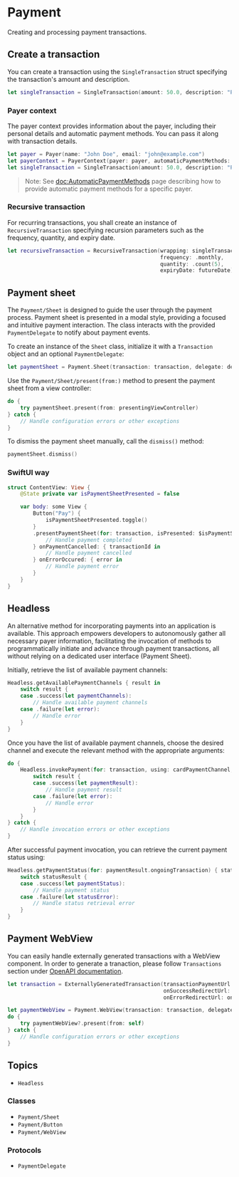 # Payment

Creating and processing payment transactions.

## Create a transaction

You can create a transaction using the ``SingleTransaction`` struct specifying the transaction's amount and description. 

```swift
let singleTransaction = SingleTransaction(amount: 50.0, description: "Product Purchase")
```

### Payer context

The payer context provides information about the payer, including their personal details and automatic payment methods. You can pass it along with transaction details.

```swift
let payer = Payer(name: "John Doe", email: "john@example.com")
let payerContext = PayerContext(payer: payer, automaticPaymentMethods: nil)
let singleTransaction = SingleTransaction(amount: 50.0, description: "Product Purchase", payerContext: payerContext)
```

> Note: See <doc:AutomaticPaymentMethods> page describing how to provide automatic payment methods for a specific payer.

### Recursive transaction

For recurring transactions, you shall create an instance of ``RecursiveTransaction`` specifying recursion parameters such as the frequency, quantity, and expiry date.

```swift
let recursiveTransaction = RecursiveTransaction(wrapping: singleTransaction,
                                                frequency: .monthly,
                                                quantity: .count(5),
                                                expiryDate: futureDate)
```

## Payment sheet

The ``Payment/Sheet`` is designed to guide the user through the payment process. Payment sheet is presented in a modal style, providing a focused and intuitive payment interaction. The class interacts with the provided ``PaymentDelegate`` to notify about payment events.

To create an instance of the `Sheet` class, initialize it with a `Transaction` object and an optional `PaymentDelegate`:

```swift
let paymentSheet = Payment.Sheet(transaction: transaction, delegate: delegate)
```

Use the ``Payment/Sheet/present(from:)`` method to present the payment sheet from a view controller:

```swift
do {
    try paymentSheet.present(from: presentingViewController)
} catch {
    // Handle configuration errors or other exceptions
}
```

To dismiss the payment sheet manually, call the `dismiss()` method:

```swift
paymentSheet.dismiss()
```

### SwiftUI way

```swift
struct ContentView: View {
    @State private var isPaymentSheetPresented = false

    var body: some View {
        Button("Pay") {
            isPaymentSheetPresented.toggle()
        }
        .presentPaymentSheet(for: transaction, isPresented: $isPaymentSheetPresented) { transactionId in
            // Handle payment completed
        } onPaymentCancelled: { transactionId in
            // Handle payment cancelled
        } onErrorOccured: { error in
            // Handle payment error
        }
    }
}
```

## Headless

An alternative method for incorporating payments into an application is available. This approach empowers developers to autonomously gather all necessary payer information, facilitating the invocation of methods to programmatically initiate and advance through payment transactions, all without relying on a dedicated user interface (Payment Sheet).

Initially, retrieve the list of available payment channels:

```swift
Headless.getAvailablePaymentChannels { result in
    switch result {
    case .success(let paymentChannels):
        // Handle available payment channels
    case .failure(let error):
        // Handle error
    }
}
```

Once you have the list of available payment channels, choose the desired channel and execute the relevant method with the appropriate arguments:

```swift
do {
    Headless.invokePayment(for: transaction, using: cardPaymentChannel, with: card) { result in
        switch result {
        case .success(let paymentResult):
            // Handle payment result
        case .failure(let error):
            // Handle error
        }
    }
} catch {
    // Handle invocation errors or other exceptions
}
```

After successful payment invocation, you can retrieve the current payment status using:

```swift
Headless.getPaymentStatus(for: paymentResult.ongoingTransaction) { statusResult in
    switch statusResult {
    case .success(let paymentStatus):
        // Handle payment status
    case .failure(let statusError):
        // Handle status retrieval error
    }
}
```

## Payment WebView 

You can easily handle externally generated transactions with a WebView component.
In order to generate a tranaction, please follow `Transactions` section under [OpenAPI documentation](https://openapi.tpay.com).

```swift
let transaction = ExternallyGeneratedTransaction(transactionPaymentUrl: transactionPaymentUrl,  // retrieved from POST /transactions
                                                 onSuccessRedirectUrl: onSuccessUrl,            // must match the one sent on transaction create
                                                 onErrorRedirectUrl: onErrorUrl)                // must match the one sent on transaction create

let paymentWebView = Payment.WebView(transaction: transaction, delegate: delegate)
do {
    try paymentWebView?.present(from: self)
} catch {
    // Handle configuration errors or other exceptions
}
```

## Topics

- ``Headless``

### Classes

- ``Payment/Sheet``
- ``Payment/Button``
- ``Payment/WebView``

### Protocols

- ``PaymentDelegate``
